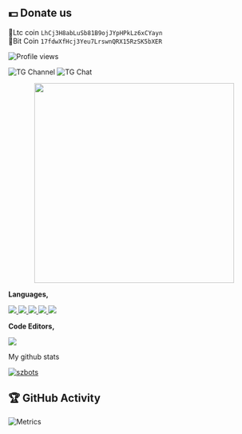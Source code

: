 

## 💵 Donate us
💎Ltc coin ```LhCj3H8abLuSb81B9ojJYpHPkLz6xCYayn```
<br>
💎Bit Coin ```17fdwXfHcj3Yeu7LrswnQRX15RzSK5bXER```
 
 ![Profile views](https://gpvc.arturio.dev/szbots)
 
 ![TG Channel](https://img.shields.io/badge/dynamic/json?color=blue&label=szteam%20@szteambots&query=subscribers&url=https%3A%2F%2Fonline-users-api.up.railway.app%2Fcheck%3Fchat%3Dszteambots&logo=telegram)
![TG Chat](https://img.shields.io/badge/dynamic/json?color=blue&label=support%20@slbotzone&query=members&url=https%3A%2F%2Fonline-users-api.up.railway.app%2Fcheck%3Fchat%3Dslbotzone&logo=telegram) 

 <p align="center"><a href="https://szsupunma.github.io/supunma"><img src="https://telegra.ph/file/a7a6731cb535a636a1d6b.png" width="400"></a></p>
<p align="center"></P>

 **Languages,**

<a href="https://python.org/">
  <img src="https://img.shields.io/badge/Python-14354C?style=for-the-badge&logo=python&logoColor=white">
</a>
<a href="https://www.gnu.org/software/bash/">
  <img src="https://img.shields.io/badge/Bash-282a36.svg?style=for-the-badge&logo=gnubash&logoColor=white">
</a>
<a href="https://html5.org/">
  <img src="https://img.shields.io/badge/HTML5-E34F26?style=for-the-badge&logo=html5&logoColor=white">
</a>
<a href="https://www.w3.org/TR/2001/WD-css3-roadmap-20010523/">
  <img src="https://img.shields.io/badge/CSS3-1572B6?style=for-the-badge&logo=css3&logoColor=white">
</a>
<a href="https://en.wikipedia.org/wiki/Markdown">
  <img src="https://img.shields.io/badge/Markdown-000000?style=for-the-badge&logo=markdown&logoColor=white">
</a>


**Code Editors,**

<a href="https://code.visualstudio.com/">
  <img src="https://img.shields.io/badge/Visual_Studio_Code-44475a?style=for-the-badge&logo=visualstudiocode&logoColor=1793D1">
</a>



My github stats
<p align="left"> <a href="https://github.com/ryo-ma/github-profile-trophy"><img src="https://github-profile-trophy.vercel.app/?username=szbots" alt="szbots" /></a> </p>

 
 
 ## 🏆 GitHub Activity

![Metrics](https://metrics.lecoq.io/szsupunma?template=classic&repositories.forks=true&languages=1&languages.colors=github&languages.threshold=0%25&config.timezone=Asia%2FSemarang)
 
